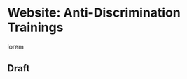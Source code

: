 # Website: Anti-Discrimination Trainings

lorem

## Draft

<!-- Check [it](https://jotkaaa/oxygen.com) out -->
